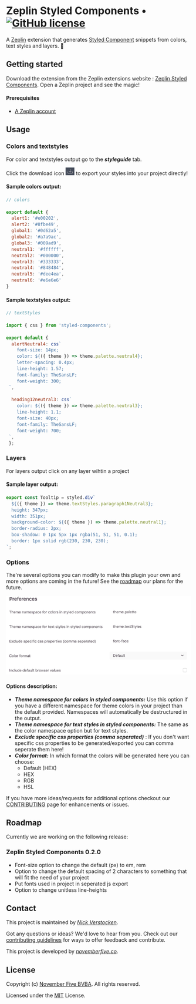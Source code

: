 # Zeplin Styled Components • [![GitHub license](https://img.shields.io/badge/license-MIT-blue.svg)](LICENSE.txt)

A [Zeplin](https://extensions.zeplin.io/) extension that generates [Styled Component](https://www.styled-components.com/) snippets from colors, text styles and layers. 💅

## Getting started

Download the extension from the Zeplin extensions website : [Zeplin Styled Components](https://extensions.zeplin.io/). Open a Zeplin project and see the magic!

#### Prerequisites
- [A Zeplin account](https://zeplin.io/)

## Usage
### Colors and textstyles
For color and textstyles output go to the ***styleguide*** tab.

Click the download icon ![Zeplin Styled Components options image](screenshots/downloadicon.png) to export your styles into your project directly!


#### Sample colors output:
```js
// colors

export default {
  alert1: '#e00202',
  alert2: '#8fbe49',
  global1: '#0d62a5',
  global2: '#a7a9ac',
  global3: '#009ad9',
  neutral1: '#ffffff',
  neutral2: '#000000',
  neutral3: '#333333',
  neutral4: '#848484',
  neutral5: '#dee4ea',
  neutral6: '#e6e6e6'
}
```
#### Sample textstyles output:
```js
// textStyles

import { css } from 'styled-components';

export default {
  alertNeutral4: css`
    font-size: 14px;
    color: ${({ theme }) => theme.palette.neutral4};
    letter-spacing: 0.4px;
    line-height: 1.57;
    font-family: TheSansLF;
    font-weight: 300;
 `,

  heading12neutral3: css`
    color: ${({ theme }) => theme.palette.neutral3};
    line-height: 1.1;
    font-size: 40px;
    font-family: TheSansLF;
    font-weight: 700;
 `,
 };
```
### Layers
For layers output click on any layer wihtin a project
#### Sample layer output:
```js
export const Tooltip = styled.div`
  ${({ theme }) => theme.textStyles.paragraph1Neutral3};
  height: 347px;
  width: 351px;
  background-color: ${({ theme }) => theme.palette.neutral1};
  border-radius: 2px;
  box-shadow: 0 1px 5px 1px rgba(51, 51, 51, 0.1);
  border: 1px solid rgb(230, 230, 230);
`;
```

### Options
The're several options you can modify to make this plugin your own and more options are coming in the future! See the [roadmap](#roadmap) our plans for the future.

![Zeplin Styled Components options image](screenshots/options.png)

#### Options description:
* ***Theme namespace for colors in styled components:*** Use this option if you have a different namespace for theme colors in your project than the default provided. Namespaces will automatically be destructured in the output.
* ***Theme namespace for text styles in styled components:*** The same as the color namespace option but for text styles.
* ***Exclude specific css properties (comma seperated)*** : If you don't want specific css properties to be generated/exported you can comma seperate them here!
* ***Color format:*** In which format the colors will be generated here you can choose:
    * Default (HEX)
    * HEX
    * RGB
    * HSL

If you have more ideas/requests for additional options checkout our [CONTRIBUTING](CONTRIBUTING.md) page for enhancements or issues.

## Roadmap
Currently we are working on the following release:
### Zeplin Styled Components 0.2.0
* Font-size option to change the default (px) to em, rem
* Option to change the default spacing of 2 characters to something that will fit the need of your project
* Put fonts used in project in seperated js export
* Option to change unitless line-heights

## Contact

This project is maintained by [*Nick Verstocken*](https://github.com/nickverstocken).

Got any questions or ideas? We'd love to hear from you. Check out our [contributing guidelines](CONTRIBUTING.md) for ways to offer feedback and contribute.

This project is developed by [*novemberfive.co*](https://novemberfive.co/).



## License

Copyright (c) [November Five BVBA](https://novemberfive.co). All rights reserved.

Licensed under the [MIT](LICENSE.txt) License.
